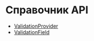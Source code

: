# Справочник API

- [ValidationProvider](./validation-provider.md)
- [ValidationField](./validation-field.md)
